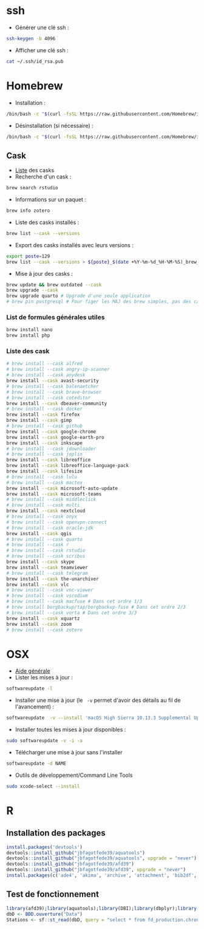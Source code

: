 <!--- Description ----
-- Auteur : Jean-Baptiste Fagot
-- Objectif : Script maintenance logiciels clients
-- Problèmes : 
-- À faire : 
-- Notes : 
 -->

# ssh
- Générer une clé ssh :
``` bash
ssh-keygen -b 4096
```
- Afficher une clé ssh :
``` bash
cat ~/.ssh/id_rsa.pub
```

# Homebrew
- Installation :
``` bash
/bin/bash -c "$(curl -fsSL https://raw.githubusercontent.com/Homebrew/install/HEAD/install.sh)"
```
- Désinstallation (si nécessaire) :
``` bash
/bin/bash -c "$(curl -fsSL https://raw.githubusercontent.com/Homebrew/install/master/uninstall.sh)"
```

## Cask
- [Liste](https://formulae.brew.sh/cask/) des casks
- Recherche d'un cask : 
``` bash
brew search rstudio
```

- Informations sur un paquet : 
``` bash
brew info zotero
```

- Liste des casks installés :
``` bash
brew list --cask --versions
```

- Export des casks installés avec leurs versions :
``` bash
export poste=129
brew list --cask --versions > ${poste}_$(date +%Y-%m-%d_%H-%M-%S)_brew_versions.txt
```

- Mise à jour des casks :
``` bash
brew update && brew outdated --cask
brew upgrade --cask
brew upgrade quarto # Upgrade d'une seule application
# brew pin postgresql # Pour figer les MAJ des brew simples, pas des cask
```

### List de formules générales utiles
```bash
brew install nano
brew install php
```

### Liste des cask
``` bash
# brew install --cask alfred
# brew install --cask angry-ip-scanner
# brew install --cask anydesk
brew install --cask avast-security
# brew install --cask balenaetcher
# brew install --cask brave-browser
# brew install --cask coteditor
brew install --cask dbeaver-community
# brew install --cask docker
brew install --cask firefox
brew install --cask gimp
# brew install --cask github
brew install --cask google-chrome
brew install --cask google-earth-pro
brew install --cask inkscape
# brew install --cask jdownloader
# brew install --cask joplin
brew install --cask libreoffice
brew install --cask libreoffice-language-pack
brew install --cask lifesize
# brew install --cask lulu
# brew install --cask mactex
brew install --cask microsoft-auto-update
brew install --cask microsoft-teams
# brew install --cask middleclick
# brew install --cask multi
brew install --cask nextcloud
# brew install --cask onyx
# brew install --cask openvpn-connect
# brew install --cask oracle-jdk
brew install --cask qgis
# brew install --cask quarto
# brew install --cask r
# brew install --cask rstudio
# brew install --cask scribus
brew install --cask skype
brew install --cask teamviewer
# brew install --cask telegram
brew install --cask the-unarchiver
brew install --cask vlc
# brew install --cask vnc-viewer
# brew install --cask vscodium
# brew install --cask macfuse # Dans cet ordre 1/3
# brew install borgbackup/tap/borgbackup-fuse # Dans cet ordre 2/3
# brew install --cask vorta # Dans cet ordre 3/3
brew install --cask xquartz
brew install --cask zoom
# brew install --cask zotero
```

# OSX
- [Aide générale](https://www.cyberciti.biz/faq/apple-mac-os-x-update-softwareupdate-bash-shell-command/)
- Lister les mises à jour :
``` bash
softwareupdate -l
```

- Installer une mise à jour (le ` -v` permet d'avoir des détails au fil de l'avancement) :
``` bash
softwareupdate  -v --install 'macOS High Sierra 10.13.3 Supplemental Update-'
```

- Installer toutes les mises à jour disponibles :
``` bash
sudo softwareupdate -v -i -a
```

- Télécharger une mise à jour sans l'installer
``` bash
softwareupdate -d NAME
```

- Outils de développement/Command Line Tools
``` bash
sudo xcode-select --install
```

# R
## Installation des packages
``` R
install.packages('devtools')
devtools::install_github("jbfagotfede39/aquatools")
devtools::install_github("jbfagotfede39/aquatools", upgrade = "never")
devtools::install_github("jbfagotfede39/afd39")
devtools::install_github("jbfagotfede39/afd39", upgrade = "never")
install.packages(c('ade4', 'akima', 'archive', 'attachment', 'bib2df', 'clisymbols', 'colourpicker', 'corrr', 'cronR', 'DT', 'dygraphs', 'flextable', 'ggmap', 'ggplotify', 'ggrepel', 'ggthemes', 'gitcreds', 'gt', 'gtExtras', 'gtsummary', 'hrbrthemes', 'janitor', 'kableExtra', 'logr', 'markdown', 'osmdata', 'palmerpenguins', 'pander', 'pgirmess', 'qrcode', 'RCurl', 'recipes', 'renv', 'reticulate', 'RSQLite', 'sassy', 'shiny', 'shinyauthr', 'shinydashboard', 'shinyFiles', 'styler', 'svglite', 'tidygeocoder', 'tidylog', 'tidyxl', 'vegan', 'viridis'))
```

## Test de fonctionnement
``` R
library(afd39);library(aquatools);library(DBI);library(dbplyr);library(ggrepel);library(glue);library(lubridate);library(readxl);library(sf);library(stringr);library(tidyverse)
dbD <- BDD.ouverture("Data")
Stations <- sf::st_read(dbD, query = "select * from fd_production.chroniques_stations;")
```
